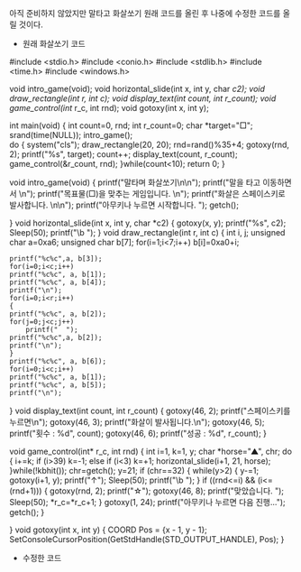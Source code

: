 아직 준비하지 않았지만 말타고 화살쏘기 원래 코드를 올린 후 나중에 수정한 코드를 올릴 것이다.

- 원래 화살쏘기 코드

#include <stdio.h>
#include <conio.h>
#include <stdlib.h>
#include <time.h>
#include <windows.h>

void intro_game(void);
void horizontal_slide(int x, int y, char *c2);
void draw_rectangle(int r, int c);
void display_text(int count, int r_count);
void game_control(int* r_c, int rnd);
void gotoxy(int x, int y);

int main(void)
{
   int count=0, rnd;
   int r_count=0;
   char *target="□";
   srand(time(NULL));
   intro_game();	
   do
   {
      system("cls");
      draw_rectangle(20, 20);
      rnd=rand()%35+4;
      gotoxy(rnd, 2);
      printf("%s", target);
      count++;
      display_text(count, r_count);
      game_control(&r_count, rnd);
   }while(count<10);
   return 0;
}

void intro_game(void)
{
	printf("말타며 화살쏘기\n\n");
	printf("말을 타고 이동하면서 \n");
	printf("목표물(□)을 맞추는 게임입니다. \n");
	printf("화살은 스페이스키로 발사합니다. \n\n");
	printf("아무키나 누르면 시작합니다. ");
	getch();

}
void horizontal_slide(int x, int y, char *c2)
{
		gotoxy(x, y);
		printf("%s", c2);
		Sleep(50);
		printf("\b ");
}
void draw_rectangle(int r, int c)
{
    int i, j;
    unsigned char a=0xa6;
    unsigned char b[7]; 
    for(i=1;i<7;i++)
   	b[i]=0xa0+i;

    printf("%c%c",a, b[3]);
    for(i=0;i<c;i++)
  	printf("%c%c", a, b[1]);
    printf("%c%c", a, b[4]);
    printf("\n");
    for(i=0;i<r;i++)
    {
	printf("%c%c", a, b[2]);
	for(j=0;j<c;j++)
		printf("  ");
	printf("%c%c",a, b[2]);
	printf("\n");
    }
    printf("%c%c", a, b[6]);
    for(i=0;i<c;i++)
	printf("%c%c", a, b[1]);
    printf("%c%c", a, b[5]);
    printf("\n");
}
void display_text(int count, int r_count)
{
	gotoxy(46, 2);
	printf("스페이스키를 누르면\n");
	gotoxy(46, 3);
	printf("화살이 발사됩니다.\n");
	gotoxy(46, 5);
	printf("횟수 : %d", count);
	gotoxy(46, 6);
	printf("성공 : %d", r_count);
}

void game_control(int* r_c, int rnd)
{
	int i=1, k=1, y;
	char *horse="▲", chr;
	do
	{
		i+=k;
		if (i>39)
			k=-1;
		else if (i<3)
			k=+1;
		horizontal_slide(i+1, 21, horse);
	}while(!kbhit());
	chr=getch();
	y=21;
	if (chr==32)
	{
		while(y>2)
		{
			y-=1;
			gotoxy(i+1, y);
			printf("↑");
			Sleep(50);
			printf("\b  ");
		}
		if ((rnd<=i) && (i<=(rnd+1)))
		{
			gotoxy(rnd, 2);
			printf("☆");
			gotoxy(46, 8);
			printf("맞았습니다. ");
			Sleep(50);
			*r_c=*r_c+1;
		}
		gotoxy(1, 24);
		printf("아무키나 누르면 다음 진행...");
		getch();
	}

}
void gotoxy(int x, int y)
{
   COORD Pos = {x - 1, y - 1};
   SetConsoleCursorPosition(GetStdHandle(STD_OUTPUT_HANDLE), Pos);
}

- 수정한 코드
